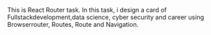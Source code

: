 This is React Router task. In this task, i design a card of Fullstackdevelopment,data science, cyber security and career using Browserrouter, Routes, Route and Navigation.
